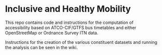 # Inclusive and Healthy Mobility

This repo contains code and instructions for the computation of accessibility based on ATCO-CIF/GTFS bus timetables and either OpenStreetMap or Ordnance Survey ITN data.

Instructions for the creation of the various constituent datasets and running the analysis can be seen in the wiki.
